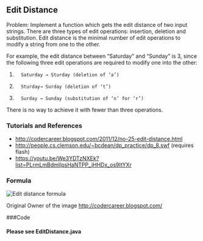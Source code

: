 ## Edit Distance
 Problem: Implement a function which gets the edit distance of two input strings. There are three types of edit operations: insertion, deletion and substitution. Edit distance is the minimal number of edit operations to modify a string from one to the other.

For example, the edit distance between “Saturday” and “Sunday” is 3, since the following three edit operations are required to modify one into the other:
1.       Saturday → Sturday (deletion of ‘a’)
2.       Sturday→ Surday (deletion of ‘t’)
3.       Surday → Sunday (substitution of ‘n’ for ‘r’)

There is no way to achieve it with fewer than three operations.

### Tutorials and References
* http://codercareer.blogspot.com/2011/12/no-25-edit-distance.html
* http://people.cs.clemson.edu/~bcdean/dp_practice/dp_8.swf (requires flash)
* https://youtu.be/We3YDTzNXEk?list=PLrmLmBdmIlpsHaNTPP_jHHDx_os9ItYXr

### Formula
![Edit distance formula](http://2.bp.blogspot.com/-4DT3u0T9jpc/Tt4fEP0-BKI/AAAAAAAABBk/jC5QQfQS1ko/s1600/25_Figure1.PNG)

Original Owner of the image http://codercareer.blogspot.com/

###Code 
#### Please see EditDistance.java 


